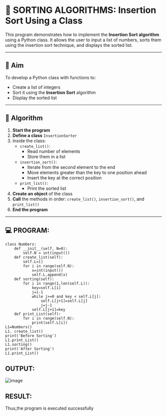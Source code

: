 # 🧮 SORTING ALGORITHMS: Insertion Sort Using a Class

This program demonstrates how to implement the **Insertion Sort algorithm** using a Python class. It allows the user to input a list of numbers, sorts them using the insertion sort technique, and displays the sorted list.

---

## 🎯 Aim

To develop a Python class with functions to:
- Create a list of integers
- Sort it using the **Insertion Sort** algorithm
- Display the sorted list

---

## 🧠 Algorithm

1. **Start the program**
2. **Define a class** `InsertionSorter`
3. Inside the class:
   - `create_list()`:
     - Read number of elements
     - Store them in a list
   - `insertion_sort()`:
     - Iterate from the second element to the end
     - Move elements greater than the key to one position ahead
     - Insert the key at the correct position
   - `print_list()`:
     - Print the sorted list
4. **Create an object** of the class
5. **Call** the methods in order: `create_list()`, `insertion_sort()`, and `print_list()`
6. **End the program**

---

## 💻 PROGRAM:
```
class Numbers:
    def __init__(self, N=0):
        self.N = int(input())
    def create_list(self):
        self.L=[]
        for i in range(self.N):
            x=int(input())
            self.L.append(x)
    def sorting(self):
        for i in range(1,len(self.L)):
            key=self.L[i]
            j=i-1
            while j>=0 and key < self.L[j]:
                self.L[j+1]=self.L[j]
                j=j-1
            self.L[j+1]=key
    def print_List(self):
        for i in range(self.N):
            print(self.L[i])
L1=Numbers()
L1. create_list()
print('Before Sorting')
L1.print_List()
L1.sorting()
print('After Sorting')
L1.print_List()
```

## OUTPUT:
![image](https://github.com/user-attachments/assets/679d06ca-99e3-4993-8774-da63b056a2c1)

## RESULT:
Thus,the program is executed successfully

